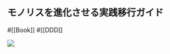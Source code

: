 ## モノリスを進化させる実践移行ガイド

#[[Book]] #[[DDD]]

![](https://www.oreilly.co.jp/books/images/picture_large978-4-87311-931-1.jpeg)